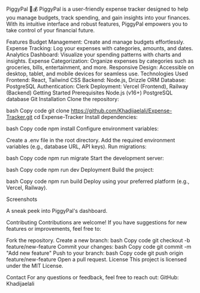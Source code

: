 PiggyPal 🐷💰
PiggyPal is a user-friendly expense tracker designed to help you manage budgets, track spending, and gain insights into your finances. With its intuitive interface and robust features, PiggyPal empowers you to take control of your financial future.

Features
Budget Management: Create and manage budgets effortlessly.
Expense Tracking: Log your expenses with categories, amounts, and dates.
Analytics Dashboard: Visualize your spending patterns with charts and insights.
Expense Categorization: Organize expenses by categories such as groceries, bills, entertainment, and more.
Responsive Design: Accessible on desktop, tablet, and mobile devices for seamless use.
Technologies Used
Frontend: React, Tailwind CSS
Backend: Node.js, Drizzle ORM
Database: PostgreSQL
Authentication: Clerk
Deployment: Vercel (Frontend), Railway (Backend)
Getting Started
Prerequisites
Node.js (v16+)
PostgreSQL database
Git
Installation
Clone the repository:

bash
Copy code
git clone https://github.com/Khadijaelali/Expense-Tracker.git
cd Expense-Tracker
Install dependencies:

bash
Copy code
npm install
Configure environment variables:

Create a .env file in the root directory.
Add the required environment variables (e.g., database URL, API keys).
Run migrations:

bash
Copy code
npm run migrate
Start the development server:

bash
Copy code
npm run dev
Deployment
Build the project:

bash
Copy code
npm run build
Deploy using your preferred platform (e.g., Vercel, Railway).

Screenshots

A sneak peek into PiggyPal's dashboard.

Contributing
Contributions are welcome! If you have suggestions for new features or improvements, feel free to:

Fork the repository.
Create a new branch:
bash
Copy code
git checkout -b feature/new-feature
Commit your changes:
bash
Copy code
git commit -m "Add new feature"
Push to your branch:
bash
Copy code
git push origin feature/new-feature
Open a pull request.
License
This project is licensed under the MIT License.

Contact
For any questions or feedback, feel free to reach out:
GitHub: Khadijaelali

